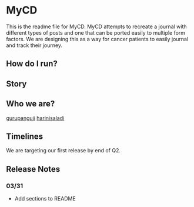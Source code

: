 # MyCD
This is the readme file for MyCD. MyCD attempts to recreate a journal
with different types of posts and one that can be ported easily to
multiple form factors. We are designing this as a way for cancer
patients to easily journal and track their journey.

## How do I run?

## Story

## Who we are?
[gurupanguji](http://gurupanguji.net)
[harinisaladi](http://harinisaladi.com)

## Timelines
We are targeting our first release by end of Q2.

## Release Notes
### 03/31
* Add sections to README
